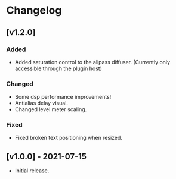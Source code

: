 # Changelog

## [v1.2.0]
### Added
* Added saturation control to the allpass diffuser. (Currently only accessible through the plugin host)

### Changed
* Some dsp performance improvements!
* Antialias delay visual.
* Changed level meter scaling.

### Fixed
* Fixed broken text positioning when resized.

## [v1.0.0] - 2021-07-15
* Initial release.
